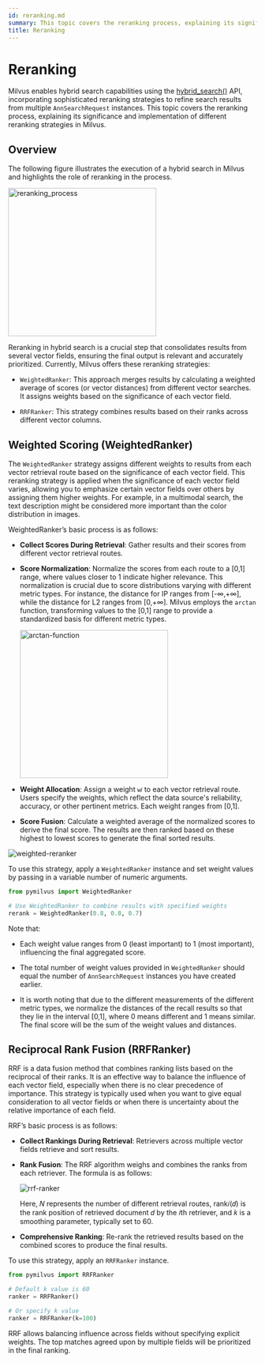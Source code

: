 ```yaml
---
id: reranking.md
summary: This topic covers the reranking process, explaining its significance and implementation of two reranking methods.
title: Reranking
---
```


# Reranking

Milvus enables hybrid search capabilities using the [hybrid_search()](https://milvus.io/api-reference/pymilvus/v2.4.x/ORM/Collection/hybrid_search.md) API, incorporating sophisticated reranking strategies to refine search results from multiple `AnnSearchRequest` instances. This topic covers the reranking process, explaining its significance and implementation of different reranking strategies in Milvus.

## Overview

The following figure illustrates the execution of a hybrid search in Milvus and highlights the role of reranking in the process.

<img src="../../../assets/multi-vector-rerank.png" alt="reranking_process" width="300"/>

Reranking in hybrid search is a crucial step that consolidates results from several vector fields, ensuring the final output is relevant and accurately prioritized. Currently, Milvus offers these reranking strategies:

- `WeightedRanker`: This approach merges results by calculating a weighted average of scores (or vector distances) from different vector searches. It assigns weights based on the significance of each vector field.

- `RRFRanker`: This strategy combines results based on their ranks across different vector columns.

## Weighted Scoring (WeightedRanker)

The `WeightedRanker` strategy assigns different weights to results from each vector retrieval route based on the significance of each vector field. This reranking strategy is applied when the significance of each vector field varies, allowing you to emphasize certain vector fields over others by assigning them higher weights. For example, in a multimodal search, the text description might be considered more important than the color distribution in images.

WeightedRanker’s basic process is as follows:

- **Collect Scores During Retrieval**: Gather results and their scores from different vector retrieval routes.
- **Score Normalization**: Normalize the scores from each route to a [0,1] range, where values closer to 1 indicate higher relevance. This normalization is crucial due to score distributions varying with different metric types. For instance, the distance for IP ranges from [-∞,+∞], while the distance for L2 ranges from [0,+∞]. Milvus employs the `arctan` function, transforming values to the [0,1] range to provide a standardized basis for different metric types.

    <img src="../../../assets/arctan.png" alt="arctan-function" width="300"/>

- **Weight Allocation**: Assign a weight `w𝑖` to each vector retrieval route. Users specify the weights, which reflect the data source's reliability, accuracy, or other pertinent metrics. Each weight ranges from [0,1].
- **Score Fusion**: Calculate a weighted average of the normalized scores to derive the final score. The results are then ranked based on these highest to lowest scores to generate the final sorted results.

![weighted-reranker](/assets/weighted-reranker.png)

To use this strategy, apply a `WeightedRanker` instance and set weight values by passing in a variable number of numeric arguments.

```python
from pymilvus import WeightedRanker

# Use WeightedRanker to combine results with specified weights
rerank = WeightedRanker(0.8, 0.8, 0.7) 
```

Note that:

- Each weight value ranges from 0 (least important) to 1 (most important), influencing the final aggregated score.

- The total number of weight values provided in `WeightedRanker` should equal the number of `AnnSearchRequest` instances you have created earlier.

- It is worth noting that due to the different measurements of the different metric types, we normalize the distances of the recall results so that they lie in the interval [0,1], where 0 means different and 1 means similar. The final score will be the sum of the weight values and distances.

## Reciprocal Rank Fusion (RRFRanker)

RRF is a data fusion method that combines ranking lists based on the reciprocal of their ranks. It is an effective way to balance the influence of each vector field, especially when there is no clear precedence of importance. This strategy is typically used when you want to give equal consideration to all vector fields or when there is uncertainty about the relative importance of each field.

RRF’s basic process is as follows:

- **Collect Rankings During Retrieval**: Retrievers across multiple vector fields retrieve and sort results.
- **Rank Fusion**: The RRF algorithm weighs and combines the ranks from each retriever. The formula is as follows:

    ![rrf-ranker](/assets/rrf-ranker.png)

    Here, 𝑁 represents the number of different retrieval routes, rank𝑖(𝑑) is the rank position of retrieved document 𝑑 by the 𝑖th retriever, and 𝑘 is a smoothing parameter, typically set to 60.
- **Comprehensive Ranking**: Re-rank the retrieved results based on the combined scores to produce the final results.

To use this strategy, apply an `RRFRanker` instance.

```python
from pymilvus import RRFRanker

# Default k value is 60
ranker = RRFRanker()

# Or specify k value
ranker = RRFRanker(k=100)
```

RRF allows balancing influence across fields without specifying explicit weights. The top matches agreed upon by multiple fields will be prioritized in the final ranking.
